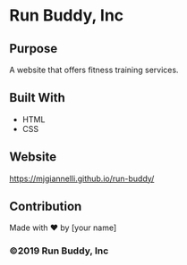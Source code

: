 # Run Buddy, Inc

## Purpose
A website that offers fitness training services. 

## Built With
* HTML
* CSS

## Website
https://mjgiannelli.github.io/run-buddy/

## Contribution
Made with ❤️ by [your name]

### ©️2019 Run Buddy, Inc 
